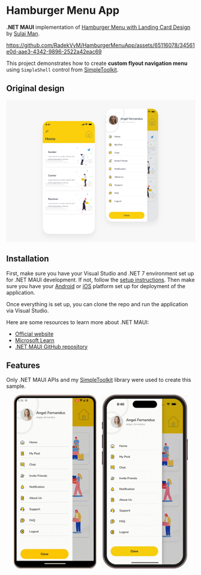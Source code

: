 # Hamburger Menu App

**.NET MAUI** implementation of [Hamburger Menu with Landing Card Design](https://dribbble.com/shots/11101126-Hamburger-Menu-with-Landing-Card-Design) by [Sulai Man](https://dribbble.com/sully_man).

https://github.com/RadekVyM/HamburgerMenuApp/assets/65116078/34561e0d-aae3-4342-9896-2522a42eac69

This project demonstrates how to create **custom flyout navigation menu** using `SimpleShell` control from [SimpleToolkit](https://github.com/RadekVyM/SimpleToolkit).

## Original design

[![Dribbble Design](./images/original_design.webp)](https://dribbble.com/shots/11101126-Hamburger-Menu-with-Landing-Card-Design)

## Installation

First, make sure you have your Visual Studio and .NET 7 environment set up for .NET MAUI development. If not, follow the [setup instructions](https://learn.microsoft.com/dotnet/maui/get-started/installation). Then make sure you have your [Android](https://learn.microsoft.com/dotnet/maui/get-started/first-app?pivots=devices-android) or [iOS](https://learn.microsoft.com/dotnet/maui/get-started/first-app?pivots=devices-ios) platform set up for deployment of the application.

Once everything is set up, you can clone the repo and run the application via Visual Studio.

Here are some resources to learn more about .NET MAUI:

- [Official website](https://dotnet.microsoft.com/apps/maui)
- [Microsoft Learn](https://learn.microsoft.com/dotnet/maui/what-is-maui)
- [.NET MAUI GitHub repository](https://github.com/dotnet/maui)

## Features

Only .NET MAUI APIs and my [SimpleToolkit](https://github.com/RadekVyM/SimpleToolkit) library were used to create this sample.

<p align="center">
    <img src="./images/android.gif" width="220">
    &nbsp;&nbsp;
    <img src="./images/ios.gif" width="229">
</p>

